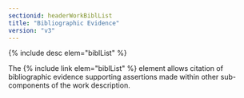 ```yaml
---
sectionid: headerWorkBiblList
title: "Bibliographic Evidence"
version: "v3"
---
```


{% include desc elem="biblList" %} 

The {% include link elem="biblList" %} element allows citation of bibliographic evidence supporting assertions made within other sub-components of the work description.
